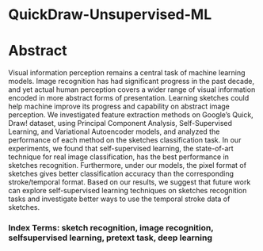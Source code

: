 # QuickDraw-Unsupervised-ML

# Abstract
Visual information perception remains a central task of machine
learning models. Image recognition has had significant
progress in the past decade, and yet actual human perception
covers a wider range of visual information encoded in more
abstract forms of presentation. Learning sketches could help
machine improve its progress and capability on abstract image
perception.
We investigated feature extraction methods on Google’s
Quick, Draw! dataset, using Principal Component Analysis,
Self-Supervised Learning, and Variational Autoencoder models,
and analyzed the performance of each method on the
sketches classification task. In our experiments, we found that
self-supervised learning, the state-of-art technique for real image
classification, has the best performance in sketches recognition.
Furthermore, under our models, the pixel format of
sketches gives better classification accuracy than the corresponding
stroke/temporal format. Based on our results, we suggest
that future work can explore self-supervised learning techniques
on sketches recognition tasks and investigate better ways
to use the temporal stroke data of sketches.

### Index Terms: sketch recognition, image recognition, selfsupervised learning, pretext task, deep learning
